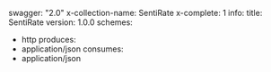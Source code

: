 swagger: "2.0"
x-collection-name: SentiRate
x-complete: 1
info:
  title: SentiRate
  version: 1.0.0
schemes:
- http
produces:
- application/json
consumes:
- application/json